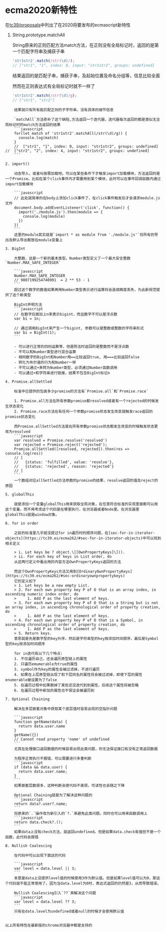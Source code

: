 # ecma2020新特性

在[tc39/proposals](https://github.com/tc39/proposals/blob/master/finished-proposals.md)中列出了在2020将要发布的ecmascript新特性

1. String.prototype.matchAll 
    
    String原来的正则匹配方法match方法，在正则没有全局标记时，返回的是第一个匹配字符串及捕获子串
    
    ```javascript
    'str1str2'.match(/str(\d)/);
    // ["str1", "1", index: 0, input: "str1str2", groups: undefined]
    ```
    结果返回的是匹配子串，捕获子串，及起始位置及命名分组等，信息比较全面
    
    然而在正则表达式有全局标记时就不一样了
    ```javascript
    'str1str2'.match(/str(\d)/g);
    // ["str1", "str2"]
```
    结果就只有所有能匹配正则的子字符串，没有具体的细节信息
    
    `matchAll`方法弥补了这个缺陷,方法返回一个迭代器，迭代器每次返回的都是类似无全局标记时的match方法返回的结果
    ```javascript
    for(let match of 'str1str2'.matchAll(/str(\d)/g)) {
      console.log(match)
    }
    //  ["str1", "1", index: 0, input: "str1str2", groups: undefined]
//  ["str2", "2", index: 4, input: "str1str2", groups: undefined]
    ```
    
2. import() 

    动态导入，或者叫按需加载吧。可以在某些条件下才触发import加载模块，方法返回的是一个Promise。比如在某个click事件内才需要用到某个模块，此时可以在事件回调函数内通过import加载模块

    ```javascript
    // 此处就简单的在body上添加click事件了，在click事件触发后才会请求module.js文件
    document.body.addEventListener('click', function() {
      import('./module.js').then(module => {
        console.log(module)
      })
    })
    ```
    这里的module其实就是`import * as module from './module.js'`将所有的导出及默认导出都放在module变量上

3. BigInt 

    大整数，这是一个新的基本类型。Number类型定义了一个最大安全整数`Number.MAX_SAFE_INTEGER`

    ```javascript
    Number.MAX_SAFE_INTEGER
    // 9007199254740991  = 2 ** 53 - 1
    ```
    超过这个数字的数值如果再用Number类型表示进行运算将会造成精度丢失，为此新规范提供了这个新类型

    BigInt声明方法
    ```javascript
    // 在数字后面加上n来表示bigint，而且数字不可以是浮点数
    var bi = 1n;  
    
    // 通过调用BigInt来产生一个bigint, 参数可以是整数或整数的字符串形式
    var bi = BigInt(1);
    ```

    - 可以进行正常的四则运算等，但是除法时返回的是整数而不是浮点数
    - 不可以和Number类型进行混合运算
    - 相同数字的BigInt和Number用==比较返回true, 用===比较返回false
    - 转化为布尔值的行为和Number一样
    - 不可以通过+来转为Number类型，必须通过Number函数调用
    - 可以通过+和字符串进行链接，结果不包含BigInt标记n

4. Promise.allSettled 

    标准中已提供的包装多少promise的方法有`Promise.all`和`Promise.race`

    1. Promise.all方法在所有参数promise都resolved或者有一个rejected的时候发生状态变化
    2. Promise.race方法在有任何一个参数promise状态发生改变就触发race返回的promise状态变化

    而Promise.allSettled方法是在所有参数promise状态都发生改变的时候触发状态更改为resolved
    ```javascript
    var resolved = Promise.resolve('resolved')
    var rejected = Promise.reject('rejected');
    Promise.allSettled([resolved, rejected]).then(res => console.log(res))
    // [
    //   {status: 'fulfilled', value: 'resolve'},
    //   {status: 'rejected', reason: 'rejected'}
    // ]
    ```
    一个数组对应allSettled方法参数的promise的结果，resolve返回的值及reject的原因

5. globalThis 

    就是添加一个变量globalThis用来获取全局对象，在任意符合标准的实现里面都可以用这个变量，而不用考虑这个代码是在哪里执行，在浏览器或者Node里。在浏览器里globalThis就是window对象。

6. for in order 

    之前的标准里几乎就没提过for in遍历时的顺序问题，在[sec-for-in-iterator-objects](https://tc39.es/ecma262/#sec-for-in-iterator-objects)中可以找到相关定义

    > i. Let keys be ? object.\[[OwnPropertyKeys]\]().  
    > ii. For each key of keys in List order, do
    从这两行定义中看出用的内容方法OwnPropertyKeys返回的方法

    而这个OwnPropertyKeys方法又用到[OrdinaryOwnPropertyKeys](https://tc39.es/ecma262/#sec-ordinaryownpropertykeys)
    它的定义如下
    > 1. Let keys be a new empty List.  
    > 2. For each own property key P of O that is an array index, in ascending numeric index order, do  
    >     1. Add P as the last element of keys.
    > 3. For each own property key P of O that is a String but is not an array index, in ascending chronological order of property creation, do  
    >     1. Add P as the last element of keys.
    > 4. For each own property key P of O that is a Symbol, in ascending chronological order of property creation, do 
    >     1. Add P as the last element of keys. 
    > 5. Return keys.  
    意思就是先是数字型的key升序，然后是字符串型的key按添加时间顺序，最后是Symbol型的key按添加时间顺序

    for in迭代有以下几个特点:
    1. 不仅遍历自己，还会遍历原型链上的属性
    2. 只遍历emumerable为true的属性
    3. symbol作为key的属性会被过滤掉，不进行遍历
    4. 如果在上层原型链出现了和下层同名的属性将会被过滤掉，即使下层的属性enumerable被设置为了false
    5. 在遍历过程中如果删掉了某些还没迭代到到属性，后续这个属性将被忽略
    6. 在遍历过程中新加的属性也不保证会被遍历到

7. Optional Chaining 

    解决在多层嵌套对象中获取某个底层值时容易出现的空指针问题

    ```javascript
    function getName(data) {
      return data.user.name
    }
    getName({})
    // Cannot read property 'name' of undefined
    ```
    尤其在处理接口返回数据的时候容易出现此类问题，你无法保证接口有没有正常返回数据

    为程序正常执行不报错，可以需要进行多重判断
    ```javascript
    if (data && data.user) {
      return data.user.name;
    }
    ```
    如果嵌套层数很多，这种判断会使代码不美观，可读性也会随之下降

    Optional Chaining就是为了解决这种问题的
    ```javascript
    return data?.user?.name;
    ```
    将原来的`.`操作改为新引入的`?.`来避免此类问题。同时也可以用来函数调用上
    ```javascript
    return data.check?.();
    ```
    如果data上没有check方法，就返回undefined。但是如果data.check有值但不是一个函数，此代码会报错

8. Nullish Coalescing

    在代码中可以出现下面这的代码

    ```javascript
    var level = data.level || 3;
    ```
    本意是data上没提供level值的时候使用3作为默认值。但是如果level值可以为0，那这个代码就不能正常使用了。因为当data.level为0时，表达式返回的仍然是3，从而导致错误。

    Nullish Coalescing引入`??`来解决这个问题
    ```javascript
    var level = data.level ?? 3;
    ```
    只有在data.level为undefined或者null的时候才会使用默认值


以上所有特性在最新版的chrome浏览器中都是支持的

